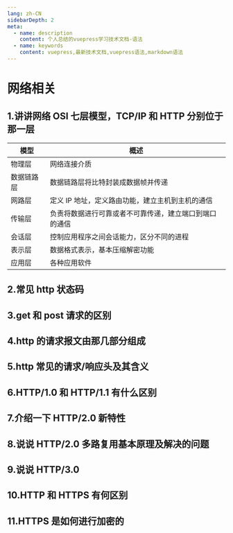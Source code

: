 ```yaml
---
lang: zh-CN
sidebarDepth: 2
meta:
  - name: description
    content: 个人总结的vuepress学习技术文档-语法
  - name: keywords
    content: vuepress,最新技术文档,vuepress语法,markdown语法
---
```


# 网络相关

## 1.讲讲网络 OSI 七层模型，TCP/IP 和 HTTP 分别位于那一层

| 模型       | 概述                                                   |
| ---------- | ------------------------------------------------------ |
| 物理层     | 网络连接介质                                           |
| 数据链路层 | 数据链路层将比特封装成数据帧并传递                     |
| 网路层     | 定义 IP 地址，定义路由功能，建立主机到主机的通信       |
| 传输层     | 负责将数据进行可靠或者不可靠传递，建立端口到端口的通信 |
| 会话层     | 控制应用程序之间会话能力，区分不同的进程               |
| 表示层     | 数据格式表示，基本压缩解密功能                         |
| 应用层     | 各种应用软件                                           |

## 2.常见 http 状态码

## 3.get 和 post 请求的区别

## 4.http 的请求报文由那几部分组成

## 5.http 常见的请求/响应头及其含义

## 6.HTTP/1.0 和 HTTP/1.1 有什么区别

## 7.介绍一下 HTTP/2.0 新特性

## 8.说说 HTTP/2.0 多路复用基本原理及解决的问题

## 9.说说 HTTP/3.0

## 10.HTTP 和 HTTPS 有何区别

## 11.HTTPS 是如何进行加密的
